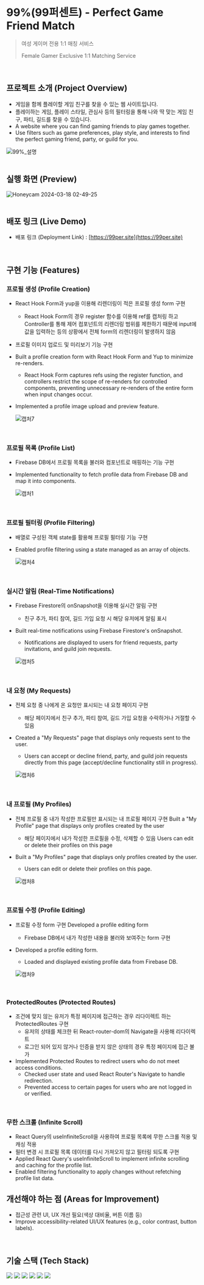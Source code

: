 # 99%(99퍼센트) - Perfect Game Friend Match

> 여성 게이머 전용 1:1 매칭 서비스
> 
> Female Gamer Exclusive 1:1 Matching Service
> 
<br/>
   
## 프로젝트 소개 (Project Overview)

- 게임을 함께 플레이할 게임 친구를 찾을 수 있는 웹 사이트입니다.<br/>
- 플레이하는 게임, 플레이 스타일, 관심사 등의 필터링을 통해 나와 딱 맞는 게임 친구, 파티, 길드를 찾을 수 있습니다.
-  A website where you can find gaming friends to play games together.
-  Use filters such as game preferences, play style, and interests to find the perfect gaming friend, party, or guild for you.

  ![99%_설명](https://github.com/creamy-ocean/99per-ver.2/assets/93719660/a4dad48f-8403-4e47-a983-3a8c8c1818c4)
<br/>
<br/>

## 실행 화면 (Preview)

![Honeycam 2024-03-18 02-49-25](https://github.com/creamy-ocean/99per-ver.2/assets/93719660/013ef8c7-a2ff-487b-bdc7-38cf18e9e1b0)
<br/>
<br/>

## 배포 링크 (Live Demo)

- 배포 링크 (Deployment Link) : [https://99per.site](https://99per.site)
  <br/>
<br/>

## 구현 기능 (Features)

### 프로필 생성 (Profile Creation)
- React Hook Form과 yup을 이용해 리렌더링이 적은 프로필 생성 form 구현
    - React Hook Form의 경우 register 함수를 이용해 ref를 캡처링 하고 Controller를 통해 제어 컴포넌트의 리렌더링 범위를 제한하기 때문에 input에 값을 입력하는 등의 상황에서 전체 form의 리렌더링이 발생하지 않음 
- 프로필 이미지 업로드 및 미리보기 기능 구현
- Built a profile creation form with React Hook Form and Yup to minimize re-renders.
    - React Hook Form captures refs using the register function, and controllers restrict the scope of re-renders for controlled components, preventing unnecessary re-renders of the entire form when input changes occur.
- Implemented a profile image upload and preview feature.
  
  ![캡처7](https://github.com/creamy-ocean/99per-ver.2/assets/93719660/842edb55-16b4-4a6b-a38e-dff135e2f246)
<br/>

### 프로필 목록 (Profile List)
- Firebase DB에서 프로필 목록을 불러와 컴포넌트로 매핑하는 기능 구현
- Implemented functionality to fetch profile data from Firebase DB and map it into components.
  
  ![캡처1](https://github.com/creamy-ocean/99per-prod/assets/93719660/40b71473-2a25-4e4a-9356-849e2604fd22)
  <br/>
<br/>

### 프로필 필터링 (Profile Filtering)
- 배열로 구성된 객체 state를 활용해 프로필 필터링 기능 구현
- Enabled profile filtering using a state managed as an array of objects.
  
  ![캡처4](https://github.com/creamy-ocean/99per-ver.2/assets/93719660/0d19d881-c425-4e3a-ab11-b8e0e3e8de83)
<br/>

### 실시간 알림 (Real-Time Notifications)
- Firebase Firestore의 onSnapshot을 이용해 실시간 알림 구현
  - 친구 추가, 파티 참여, 길드 가입 요청 시 해당 유저에게 알림 표시
- Built real-time notifications using Firebase Firestore's onSnapshot.
  - Notifications are displayed to users for friend requests, party invitations, and guild join requests.
  
  ![캡처5](https://github.com/creamy-ocean/99per-ver.2/assets/93719660/06e88489-912c-46f8-9e85-2e2da669007b)
<br/>

### 내 요청 (My Requests)
- 전체 요청 중 나에게 온 요청만 표시되는 내 요청 페이지 구현
  - 해당 페이지에서 친구 추가, 파티 참여, 길드 가입 요청을 수락하거나 거절할 수 있음
- Created a "My Requests" page that displays only requests sent to the user.
  - Users can accept or decline friend, party, and guild join requests directly from this page (accept/decline functionality still in progress).

  ![캡처6](https://github.com/creamy-ocean/99per-ver.2/assets/93719660/7a73b332-b16b-4f3f-8e06-93ee64964c65)
<br/>

### 내 프로필 (My Profiles)
- 전체 프로필 중 내가 작성한 프로필만 표시되는 내 프로필 페이지 구현 Built a "My Profile" page that displays only profiles created by the user
  - 해당 페이지에서 내가 작성한 프로필을 수정, 삭제할 수 있음 Users can edit or delete their profiles on this page
- Built a "My Profiles" page that displays only profiles created by the user.
  - Users can edit or delete their profiles on this page.
    
  ![캡처8](https://github.com/creamy-ocean/99per-ver.2/assets/93719660/314de120-b9c3-4c6e-a4ce-50a2df21b75b)
<br/>

### 프로필 수정 (Profile Editing)
- 프로필 수정 form 구현 Developed a profile editing form
  - Firebase DB에서 내가 작성한 내용을 불러와 보여주는 form 구현
- Developed a profile editing form.
  - Loaded and displayed existing profile data from Firebase DB.

  ![캡처9](https://github.com/creamy-ocean/99per-ver.2/assets/93719660/06603318-e923-4d12-b040-7ff5acbdbc68)
<br/>

### ProtectedRoutes (Protected Routes)
- 조건에 맞지 않는 유저가 특정 페이지에 접근하는 경우 리다이렉트 하는 ProtectedRoutes 구현
  - 유저의 상태를 체크한 뒤 React-router-dom의 Navigate을 사용해 리다이렉트
  - 로그인 되어 있지 않거나 인증을 받지 않은 상태의 경우 특정 페이지에 접근 불가
- Implemented Protected Routes to redirect users who do not meet access conditions.
  - Checked user state and used React Router's Navigate to handle redirection.
  - Prevented access to certain pages for users who are not logged in or verified.
<br/>

### 무한 스크롤 (Infinite Scroll)
- React Query의 useInfiniteScroll을 사용하여 프로필 목록에 무한 스크롤 적용 및 캐싱 적용
- 필터 변경 시 프로필 목록 데이터를 다시 가져오지 않고 필터링 되도록 구현
- Applied React Query's useInfiniteScroll to implement infinite scrolling and caching for the profile list.
- Enabled filtering functionality to apply changes without refetching profile list data.

## 개선해야 하는 점 (Areas for Improvement)
- 접근성 관련 UI, UX 개선 필요(색상 대비율, 버튼 이름 등)
- Improve accessibility-related UI/UX features (e.g., color contrast, button labels).
<br/>

## 기술 스택 (Tech Stack)

<div>
  <img src="https://img.shields.io/badge/React-61DAFB?style=flat&logo=react&logoColor=white">
  <img src="https://img.shields.io/badge/TypeScript-3178C6?style=flat&logo=typescript&logoColor=white">
  <img src="https://img.shields.io/badge/Chakra UI-319795?style=flat&logo=chakraui&logoColor=white">
  <img src="https://img.shields.io/badge/Firebase-FFCA28?style=flat&logo=firebase&logoColor=white">
   <img src="https://img.shields.io/badge/React Hook Form-EC5990?style=flat&logo=reacthookform&logoColor=white">
   <img src="https://img.shields.io/badge/React Query-FF4154?style=flat&logo=reactquery&logoColor=white">
</div>
<br/>
